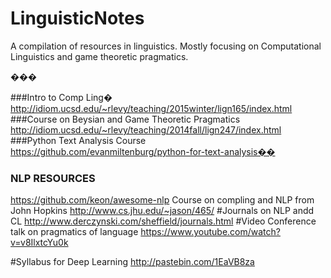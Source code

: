 # LinguisticNotes
A compilation of resources in linguistics. Mostly focusing on Computational Linguistics and game theoretic pragmatics. 

���

###Intro to Comp Ling�
http://idiom.ucsd.edu/~rlevy/teaching/2015winter/lign165/index.html
###Course on Beysian and Game Theoretic Pragmatics
http://idiom.ucsd.edu/~rlevy/teaching/2014fall/lign247/index.html
###Python Text Analysis Course
https://github.com/evanmiltenburg/python-for-text-analysis��
### NLP RESOURCES
https://github.com/keon/awesome-nlp
Course on compling and NLP from John Hopkins
http://www.cs.jhu.edu/~jason/465/
#Journals on NLP andd CL 
http://www.derczynski.com/sheffield/journals.html
#Video Conference talk on pragmatics of language
https://www.youtube.com/watch?v=v8IlxtcYu0k

#Syllabus for Deep Learning
http://pastebin.com/1EaVB8za
